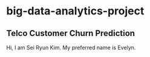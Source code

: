 # big-data-analytics-project
Telco Customer Churn Prediction
---
Hi, I am Sei Ryun Kim. My preferred name is Evelyn.

